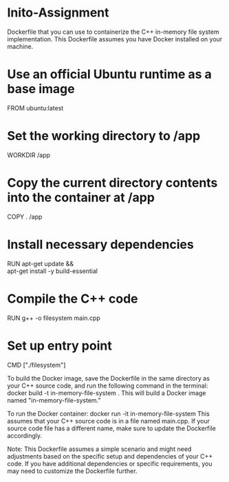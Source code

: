 # Inito-Assignment

Dockerfile that you can use to containerize the C++ in-memory file system implementation. This Dockerfile assumes you have Docker installed on your machine.
# Use an official Ubuntu runtime as a base image
FROM ubuntu:latest

# Set the working directory to /app
WORKDIR /app

# Copy the current directory contents into the container at /app
COPY . /app

# Install necessary dependencies
RUN apt-get update && \
    apt-get install -y build-essential

# Compile the C++ code
RUN g++ -o filesystem main.cpp

# Set up entry point
CMD ["./filesystem"]

To build the Docker image, save the Dockerfile in the same directory as your C++ source code, and run the following command in the terminal:
docker build -t in-memory-file-system .
This will build a Docker image named "in-memory-file-system."

To run the Docker container:
docker run -it in-memory-file-system
This assumes that your C++ source code is in a file named main.cpp. If your source code file has a different name, make sure to update the Dockerfile accordingly.

Note: This Dockerfile assumes a simple scenario and might need adjustments based on the specific setup and dependencies of your C++ code. If you have additional dependencies or specific requirements, you may need to customize the Dockerfile further.
